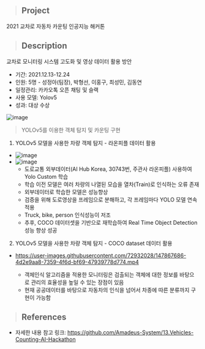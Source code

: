 > ## Project

2021 교차로 자동차 카운팅 인공지능 해커톤

> ## Description
교차로 모니터링 시스템 고도화 및 영상 데이터 활용 방안
- 기간: 2021.12.13-12.24
- 인원: 5명 - 성정아(팀장), 박형선, 이홍구, 최성민, 김동연
- 일정관리: 카카오톡 오픈 채팅 및 슬랙
- 사용 모델: Yolov5
- 성과: 대상 수상

![image](https://user-images.githubusercontent.com/72932028/147867713-b3c3d1ab-968f-4b5c-b825-ecc4d07a57a3.png)


> YOLOv5를 이용한 객체 탐지 및 카운팅 구현
1. YOLOv5 모델을 사용한 차량 객체 탐지  - 라온피플 데이터 활용

* ![image](https://user-images.githubusercontent.com/72932028/147867524-60440d40-5dd1-4d7a-a0d2-97988c154d64.png) 
* ![image](https://user-images.githubusercontent.com/72932028/147867564-01a1d226-8d2d-4dc0-9e79-54e32778b45d.png)
  * 도로교통 외부데이터(AI Hub Korea, 30743번, 주관사 라온피플) 사용하여 Yolo Custom 학습
  * 학습 이전 모델은 여러 차량의 나열된 모습을 열차(Train)로 인식하는 오류 존재
  * 외부데이터로 학습한 모델은 성능향상
  * 검증을 위해 도로영상을 프레임으로 분해하고, 각 프레임마다 YOLO 모델 연속적용 
  * Truck, bike, person 인식성능이 저조
  * 추후, COCO 데이터셋을 기반으로 재학습하여 Real Time Object Detection 성능 향상 성공

2. YOLOv5 모델을 사용한 차량 객체 탐지  - COCO dataset 데이터 활용

* https://user-images.githubusercontent.com/72932028/147867686-4d2e9aa8-7359-4f6d-bf69-47939778d774.mp4

  * 객체인식 알고리즘을 적용한 모니터링은 검출되는 객체에 대한 정보를 바탕으로 관리의 효율성을 높일 수 있는 장점이 있음
  * 현재 공공데이터를 바탕으로 자동차의 인식을 넘어서 차종에 따른 분류까지 구현이 가능함
  

> ## References
- 자세한 내용 참고 링크: https://github.com/Amadeus-System/13.Vehicles-Counting-AI-Hackathon 